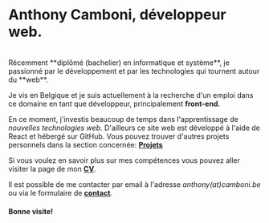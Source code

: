  # **Anthony Camboni, développeur web**.
<br />
Récemment **diplômé (bachelier) en informatique et système**, je passionné par le développement et par les technologies qui tournent autour du **web**.

Je vis en Belgique et je suis actuellement à la recherche d'un emploi dans ce domaine en tant que développeur, principalement **front-end**.

En ce moment, j'investis beaucoup de temps dans l'apprentissage de *nouvelles technologies web*. D'ailleurs ce site web est développé à l'aide de React et hébergé sur GitHub. Vous pouvez trouver d'autres projets personnels dans la section concernée: **[Projets](#/projects)**

Si vous voulez en savoir plus sur mes compétences vous pouvez aller visiter la page de mon **[CV](#/resume)**.

Il est possible de me contacter par email à l'adresse *anthony(at)camboni.be* ou via le formulaire de **[contact](#/contact)**.

#### Bonne visite!